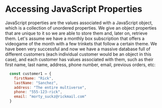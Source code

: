 # Accessing JavaScript Properties

JavaScript properties are the values associated with a JavaScript object, which is a collection of unordered properties. We give an object properties that are unique to it so we are able to store them and, later on, retrieve them. Let's assume we have a monthly box subscription that offers a videogame of the month with a few trinkets that follow a certain theme. We have been very successful and now we have a massive database full of different customers (each individual customer would be an object in this case), and each customer has values associated with them, such as their first name, last name, address, phone number, email, previous orders, etc:

```javascript
  const customer1 = {
    firstName: "Rick",
    lastName: "Sanchez",
    address: "The entire multiverse",
    phone: "555-123-rick",
    email: "morty_suckz@rickmail.com"
  }
```

